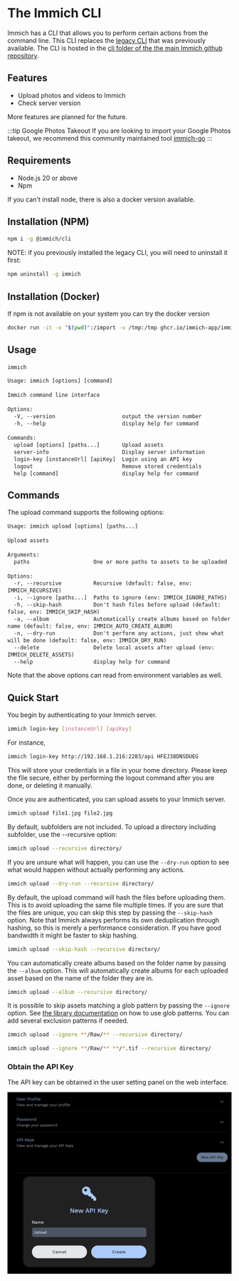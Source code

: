 # The Immich CLI

Immich has a CLI that allows you to perform certain actions from the command line. This CLI replaces the [legacy CLI](https://github.com/immich-app/CLI) that was previously available. The CLI is hosted in the [cli folder of the the main Immich github repository](https://github.com/immich-app/immich/tree/main/cli).

## Features

- Upload photos and videos to Immich
- Check server version

More features are planned for the future.

:::tip Google Photos Takeout
If you are looking to import your Google Photos takeout, we recommend this community maintained tool [immich-go](https://github.com/simulot/immich-go)
:::

## Requirements

- Node.js 20 or above
- Npm

If you can't install node, there is also a docker version available.

## Installation (NPM)

```bash
npm i -g @immich/cli
```

NOTE: if you previously installed the legacy CLI, you will need to uninstall it first:

```bash
npm uninstall -g immich
```

## Installation (Docker)

If npm is not available on your system you can try the docker version

```bash
docker run -it -v "$(pwd)":/import -v /tmp:/tmp ghcr.io/immich-app/immich-cli:latest
```

## Usage

```
immich
```

```
Usage: immich [options] [command]

Immich command line interface

Options:
  -V, --version                     output the version number
  -h, --help                        display help for command

Commands:
  upload [options] [paths...]       Upload assets
  server-info                       Display server information
  login-key [instanceUrl] [apiKey]  Login using an API key
  logout                            Remove stored credentials
  help [command]                    display help for command
```

## Commands

The upload command supports the following options:

```
Usage: immich upload [options] [paths...]

Upload assets

Arguments:
  paths                    One or more paths to assets to be uploaded

Options:
  -r, --recursive          Recursive (default: false, env: IMMICH_RECURSIVE)
  -i, --ignore [paths...]  Paths to ignore (env: IMMICH_IGNORE_PATHS)
  -h, --skip-hash          Don't hash files before upload (default: false, env: IMMICH_SKIP_HASH)
  -a, --album              Automatically create albums based on folder name (default: false, env: IMMICH_AUTO_CREATE_ALBUM)
  -n, --dry-run            Don't perform any actions, just show what will be done (default: false, env: IMMICH_DRY_RUN)
  --delete                 Delete local assets after upload (env: IMMICH_DELETE_ASSETS)
  --help                   display help for command
```

Note that the above options can read from environment variables as well.

## Quick Start

You begin by authenticating to your Immich server.

```bash
immich login-key [instanceUrl] [apiKey]
```

For instance,

```bash
immich login-key http://192.168.1.216:2283/api HFEJ38DNSDUEG
```

This will store your credentials in a file in your home directory. Please keep the file secure, either by performing the logout command after you are done, or deleting it manually.

Once you are authenticated, you can upload assets to your Immich server.

```bash
immich upload file1.jpg file2.jpg
```

By default, subfolders are not included. To upload a directory including subfolder, use the --recursive option:

```bash
immich upload --recursive directory/
```

If you are unsure what will happen, you can use the `--dry-run` option to see what would happen without actually performing any actions.

```bash
immich upload --dry-run --recursive directory/
```

By default, the upload command will hash the files before uploading them. This is to avoid uploading the same file multiple times. If you are sure that the files are unique, you can skip this step by passing the `--skip-hash` option. Note that Immich always performs its own deduplication through hashing, so this is merely a performance consideration. If you have good bandwidth it might be faster to skip hashing.

```bash
immich upload --skip-hash --recursive directory/
```

You can automatically create albums based on the folder name by passing the `--album` option. This will automatically create albums for each uploaded asset based on the name of the folder they are in.

```bash
immich upload --album --recursive directory/
```

It is possible to skip assets matching a glob pattern by passing the `--ignore` option. See [the library documentation](docs/features/libraries.md) on how to use glob patterns. You can add several exclusion patterns if needed.

```bash
immich upload --ignore **/Raw/** --recursive directory/
```

```bash
immich upload --ignore **/Raw/** **/*.tif --recursive directory/
```

### Obtain the API Key

The API key can be obtained in the user setting panel on the web interface.

![Obtain Api Key](./img/obtain-api-key.png)
